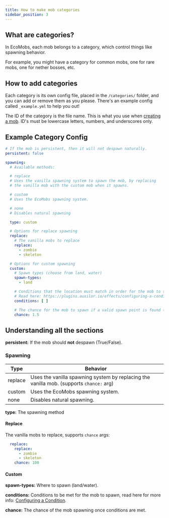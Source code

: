 ```yaml
---
title: How to make mob categories
sidebar_position: 3
---
```


## What are categories?

In EcoMobs, each mob belongs to a category, which control things like spawning behavior.

For example, you might have a category for common mobs, one for rare mobs, one for nether bosses, etc.

## How to add categories
Each category is its own config file, placed in the `/categories/` folder, and you can add or remove them as you please. There's an example config called `_example.yml` to help you out!

The ID of the category is the file name. This is what you use when [creating a mob](https://plugins.auxilor.io/ecomobs/how-to-make-a-custom-mob).
ID's must be lowercase letters, numbers, and underscores only.

## Example Category Config

```yaml
# If the mob is persistent, then it will not despawn naturally.
persistent: false

spawning:
  # Available methods:

  # replace
  # Uses the vanilla spawning system to spawn the mob, by replacing
  # the vanilla mob with the custom mob when it spawns.

  # custom
  # Uses the EcoMobs spawning system.

  # none
  # Disables natural spawning

  type: custom

  # Options for replace spawning
  replace:
    # The vanilla mobs to replace
    replace:
      - zombie
      - skeleton

  # Options for custom spawning
  custom:
    # Spawn types (choose from land, water)
    spawn-types:
      - land

    # Conditions that the location must match in order for the mob to spawn
    # Read here: https://plugins.auxilor.io/effects/configuring-a-condition
    conditions: [ ]

    # The chance for the mob to spawn if a valid spawn point is found (as a percentage)
    chance: 1.5
```

## Understanding all the sections

**persistent:** If the mob should **not** despawn (True/False).
### Spawning

| Type    | Behavior                                                                                |
| ------- | --------------------------------------------------------------------------------------- |
| replace | Uses the vanilla spawning system by replacing the vanilla mob. (supports `chance:` arg) |
| custom  | Uses the EcoMobs spawning system.                                                       |
| none    | Disables natural spawning.                                                              |
**type:** The spawning method

#### Replace
The vanilla mobs to replace, supports `chance` args:
```yaml
  replace:
    replace:
      - zombie
      - skeleton
    chance: 100
```
#### Custom

**spawn-types:** Where to spawn (land/water).

**conditions:** Conditions to be met for the mob to spawn, read here for more info: [Configuring a Condition](https://plugins.auxilor.io/effects/configuring-a-condition).

**chance:** The chance of the mob spawning once conditions are met.